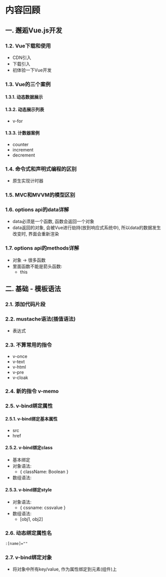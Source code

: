 # 内容回顾

## 一. 邂逅Vue.js开发



### 1.2. Vue下载和使用

* CDN引入
* 下载引入
* 初体验一下Vue开发



### 1.3. Vue的三个案例

#### 1.3.1. 动态数据展示



#### 1.3.2. 动态展示列表

* v-for



#### 1.3.3. 计数器案例

* counter
* increment
* decrement



### 1.4. 命令式和声明式编程的区别

* 原生实现计时器



### 1.5. MVC和MVVM的模型区别





### 1.6. options api的data详解

* data必须是一个函数, 函数会返回一个对象
* data返回的对象, 会被Vue进行劫持(放到响应式系统中), 所以data的数据发生改变时, 界面会重新渲染





### 1.7. options api的methods详解

* 对象 -> 很多函数
* 里面函数不能是箭头函数:
  * this





## 二. 基础 - 模板语法

### 2.1. 添加代码片段





### 2.2. mustache语法(插值语法)

* 表达式



### 2.3. 不算常用的指令

* v-once
* v-text
* v-html
* v-pre
* v-cloak



### 2.4. 新的指令 v-memo





### 2.5. v-bind绑定属性

#### 2.5.1. v-bind绑定基本属性

* src
* href





#### 2.5.2. v-bind绑定class

* 基本绑定
* 对象语法:
  * { className: Boolean }
* 数组语法:





#### 2.5.3. v-bind绑定style

* 对象语法:
  * { cssname: cssvalue }
* 数组语法:
  * [obj1, obj2]



### 2.6. 动态绑定属性名

```html
:[name]=""
```



### 2.7. v-bind绑定对象

* 将对象中所有key/value, 作为属性绑定到元素(组件)上





